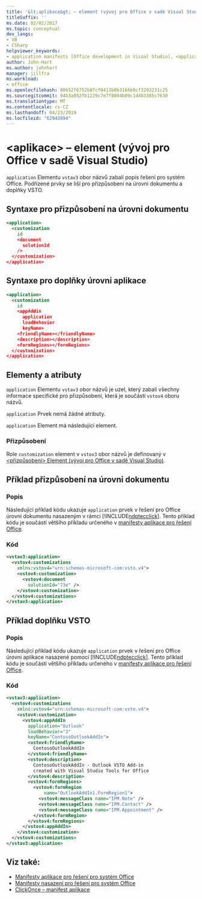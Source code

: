 ```yaml
---
title: '&lt;aplikace&gt; – element (vývoj pro Office v sadě Visual Studio)'
titleSuffix: ''
ms.date: 02/02/2017
ms.topic: conceptual
dev_langs:
- VB
- CSharp
helpviewer_keywords:
- application manifests [Office development in Visual Studio], <application> element
author: John-Hart
ms.author: johnhart
manager: jillfra
ms.workload:
- office
ms.openlocfilehash: 80652f6752b87cf0413b0b3166b0cf3292231c25
ms.sourcegitcommit: 94b3a052fb1229c7e7f8804b09c1d403385c7630
ms.translationtype: MT
ms.contentlocale: cs-CZ
ms.lasthandoff: 04/23/2019
ms.locfileid: "62942894"
---
```

# <a name="ltapplicationgt-element-office-development-in-visual-studio"></a>&lt;aplikace&gt; – element (vývoj pro Office v sadě Visual Studio)
  `application` Elementu `vstav3` obor názvů zabalí popis řešení pro systém Office. Podřízené prvky se liší pro přizpůsobení na úrovni dokumentu a doplňky VSTO.

## <a name="syntax-for-document-level-customizations"></a>Syntaxe pro přizpůsobení na úrovni dokumentu

```xml
<application>
  <customization
    id
    <document
      solutionId
    />
  </customization>
</application>
```

## <a name="syntax-for-application-level-add-ins"></a>Syntaxe pro doplňky úrovni aplikace

```xml
<application>
  <customization
    id
    <appAddin
      application
      loadBehavior
      keyName>
    <friendlyName></friendlyName>
    <description></description>
    <formRegions></formRegions>
  </customization>
</application>
```

## <a name="elements-and-attributes"></a>Elementy a atributy
 `application` Elementu `vstav3` obor názvů je uzel, který zabalí všechny informace specifické pro přizpůsobení, která je součástí `vstov4` oboru názvů.

 `application` Prvek nemá žádné atributy.

 `application` Element má následující element.

### <a name="customization"></a>Přizpůsobení
 Role `customization` element v `vstov3` obor názvů je definovaný v [ &#60;přizpůsobení&#62; Element &#40;vývoj pro Office v sadě Visual Studio&#41;](../vsto/customization-element-office-development-in-visual-studio.md).

## <a name="document-level-customization-example"></a>Příklad přizpůsobení na úrovni dokumentu

### <a name="description"></a>Popis
 Následující příklad kódu ukazuje `application` prvek v řešení pro Office úrovni dokumentu nasazeným v rámci [!INCLUDE[ndptecclick](../vsto/includes/ndptecclick-md.md)]. Tento příklad kódu je součástí většího příkladu určeného v [manifesty aplikace pro řešení Office](../vsto/application-manifests-for-office-solutions.md).

### <a name="code"></a>Kód

```xml
<vstav3:application>
  <vstov4:customizations
    xmlns:vstov4="urn:schemas-microsoft-com:vsto.v4">
    <vstov4:customization>
      <vstov4:document
        solutionId="73e" />
    </vstov4:customization>
  </vstov4:customizations>
</vstav3:application>
```

## <a name="vsto-add-in-example"></a>Příklad doplňku VSTO

### <a name="description"></a>Popis
 Následující příklad kódu ukazuje `application` prvek v řešení pro Office úrovni aplikace nasazené pomocí [!INCLUDE[ndptecclick](../vsto/includes/ndptecclick-md.md)]. Tento příklad kódu je součástí většího příkladu určeného v [manifesty aplikace pro řešení Office](../vsto/application-manifests-for-office-solutions.md).

### <a name="code"></a>Kód

```xml
<vstav3:application>
  <vstov4:customizations
    xmlns:vstov4="urn:schemas-microsoft-com:vsto.v4">
    <vstov4:customization>
      <vstov4:appAddIn
        application="Outlook"
        loadBehavior="3"
        keyName="ContosoOutlookAddIn">
        <vstov4:friendlyName>
          ContosoOutlookAddIn
        </vstov4:friendlyName>
        <vstov4:description>
          ContosoOutlookAddIn - Outlook VSTO Add-in
          created with Visual Studio Tools for Office
        </vstov4:description>
        <vstov4:formRegions>
          <vstov4:formRegion
              name="OutlookAddIn1.FormRegion1">
            <vstov4:messageClass name="IPM.Note" />
            <vstov4:messageClass name="IPM.Contact" />
            <vstov4:messageClass name="IPM.Appointment" />
          </vstov4:formRegion>
        </vstov4:formRegions>
      </vstov4:appAddIn>
    </vstov4:customization>
  </vstov4:customizations>
</vstav3:application>
```

## <a name="see-also"></a>Viz také:

- [Manifesty aplikace pro řešení pro systém Office](../vsto/application-manifests-for-office-solutions.md)
- [Manifesty nasazení pro řešení pro systém Office](../vsto/deployment-manifests-for-office-solutions.md)
- [ClickOnce – manifest aplikace](../deployment/clickonce-application-manifest.md)